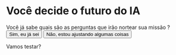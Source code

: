  <!DOCTYPE html>
<html lang="pt-br">
<head>
    <meta charset="UTF-8">
    <meta name="viewport" content="width=device-width, initial-scale=1.0">
    <link rel="stylesheet" href="style.css">
    <title>Você decide o futuro da IA</title>
</head>
<body>
    <div class="caixa-principal">
        <h1>Você decide o futuro do IA</h1>
        <div class="caixa-perguntas">
            Você já sabe quais são as perguntas que irão nortear sua missão ?
        </div>
        <div class="caixa-alternativas">
            <button>Sim, eu já sei</button>
            <button>Não, estou ajustando algumas coisas</button>
        </div>
        <div class="caixa-resultado">
            <p class="texto-resultado">
                Vamos testar?
            </p>
        </div>
    </div>
    <script src="main.js"></script>
</body>
</html>